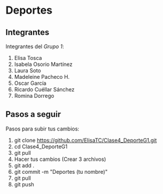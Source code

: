 # Deportes
## Integrantes
Integrantes del *Grupo 1*:

1. Elisa Tosca
2. Isabela Osorio Martínez
3. Laura Soto
4. Madeleine Pacheco H.
5. Oscar García
6. Ricardo Cuéllar Sánchez
7. Romina Dorrego

## Pasos a seguir
Pasos para subir tus cambios:

1. git clone https://github.com/ElisaTC/Clase4_DeporteG1.git
2. cd Clase4_DeporteG1
3. git pull
4. Hacer tus cambios (Crear 3 archivos)
5. git add .
6. git commit -m "Deportes (tu nombre)"
7. git pull
8. git push
